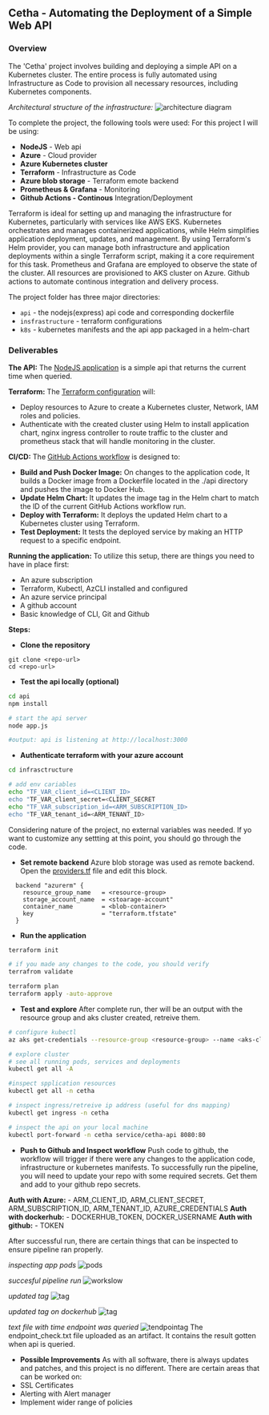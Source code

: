 ## Cetha - Automating the Deployment of a Simple Web API

### Overview
The 'Cetha' project involves building and deploying a simple API on a Kubernetes cluster. The entire process is fully automated using Infrastructure as Code to provision all necessary resources, including Kubernetes components.

_Architectural structure of the infrastructure:_
    ![architecture diagram](./00-images/diagram.png)

To complete the project, the following tools were used:
For this project I will be using:
- __NodeJS__ - Web api
- __Azure__ -  Cloud provider
- __Azure Kubernetes cluster__
- __Terraform__ - Infrastructure as Code
- __Azure blob storage__ - Terraform emote backend
- __Prometheus & Grafana__ - Monitoring
- __Github Actions - Continous__ Integration/Deployment

Terraform is ideal for setting up and managing the infrastructure for Kubernetes, particularly with services like AWS EKS. Kubernetes orchestrates and manages containerized applications, while Helm simplifies application deployment, updates, and management. By using Terraform's Helm provider, you can manage both infrastructure and application deployments within a single Terraform script, making it a core requirement for this task. Prometheus and Grafana are employed to observe the state of the cluster.
All resources are provisioned to AKS cluster on Azure.
Github actions to automate continous integration and delivery process.

The project folder has three major directories:
- `api` - the nodejs(express) api code and corresponding dockerfile
- `insfrastructure` - terraform configurations
- `k8s` - kubernetes manifests and the api app packaged in a helm-chart

### Deliverables

__The API:__
The [NodeJS application](./api/app.js) is a simple api that returns the current time when queried.

__Terraform:__
The [Terraform configuration](./infrastructure/) will:
- Deploy resources to Azure to create a Kubernetes cluster, Network, IAM roles and policies.
- Authenticate with the created cluster using Helm to install application chart, nginx ingress controller to route traffic to the cluster and prometheus stack that will handle monitoring in the cluster.

__CI/CD:__
The [GitHub Actions workflow](.github/workflows/pipeline.yaml) is designed to:
- __Build and Push Docker Image:__
On changes to the application code, It builds a Docker image from a Dockerfile located in the ./api directory and pushes the image to Docker Hub.
- __Update Helm Chart:__
It updates the image tag in the Helm chart to match the ID of the current GitHub Actions workflow run.
- __Deploy with Terraform:__
It deploys the updated Helm chart to a Kubernetes cluster using Terraform.
- __Test Deployment:__
It tests the deployed service by making an HTTP request to a specific endpoint.

__Running the application:__
To utilize this setup, there are things you need to have in place first:
- An azure subscription
- Terraform, Kubectl, AzCLI installed and configured
- An azure service principal
- A github account
- Basic knowledge of CLI, Git and Github

__Steps:__
- __Clone the repository__
```
git clone <repo-url>
cd <repo-url>
```
- __Test the api locally (optional)__
``` bash
cd api
npm install

# start the api server
node app.js

#output: api is listening at http://localhost:3000
```

- __Authenticate terraform with your azure account__
```bash
cd infrasctructure

# add env cariables
echo "TF_VAR_client_id=<CLIENT_ID>
echo "TF_VAR_client_secret=<CLIENT_SECRET
echo "TF_VAR_subscription_id=<ARM_SUBSCRIPTION_ID>
echo "TF_VAR_tenant_id=<ARM_TENANT_ID>
```

Considering nature of the project, no external variables was needed. If yo want to customize any settting at this point, you should go through the code.

- __Set remote backend__
Azure blob storage was used as remote backend. Open the [providers.tf](./infrastructure/providers.tf) file and edit this block.
```
  backend "azurerm" {
    resource_group_name   = <resource-group>
    storage_account_name  = <stoarage-account"
    container_name        = <blob-container>
    key                   = "terraform.tfstate"
  }
```

- __Run the application__
```bash
terraform init

# if you made any changes to the code, you should verify
terrafrom validate

terraform plan
terraform apply -auto-approve
```

- __Test and explore__
After complete run, ther will be an output with the resource group and aks cluster created, retreive them.

```bash
# configure kubectl
az aks get-credentials --resource-group <resource-group> --name <aks-cluster> --overwrite-existing

# explore cluster
# see all running pods, services and deployments
kubectl get all -A

#inspect spplication resources
kubectl get all -n cetha

# inspect ingress/retreive ip address (useful for dns mapping)
kubectl get ingress -n cetha

# inspect the api on your local machine
kubectl port-forward -n cetha service/cetha-api 8080:80

```

- __Push to Github and Inspect workflow__
Push code to github, the workflow will trigger if there were any changes to the application code, infrastructure or kubernetes manifests. To successfully run the pipeline, you will need to update your repo with some required secrets. Get them and add to your github repo secrets.

__Auth with Azure:__ - ARM_CLIENT_ID, ARM_CLIENT_SECRET, ARM_SUBSCRIPTION_ID, ARM_TENANT_ID, AZURE_CREDENTIALS
__Auth with dockerhub:__ - DOCKERHUB_TOKEN, DOCKER_USERNAME
__Auth with github:__ - TOKEN

After successful run, there are certain things that can be inspected to ensure pipeline ran properly.

_inspecting app pods_
![pods](./00-images/Screenshot%202024-09-03%20at%2022.59.23.png)

_succesful pipeline run_
![workslow](./00-images/Screenshot%202024-09-04%20at%2003.50.15.png)

_updated tag_
![tag](./00-images/Screenshot%202024-09-04%20at%2003.55.54.png)

_updated tag on dockerhub_
![tag](./00-images/Screenshot%202024-09-04%20at%2003.57.28.png)

_text file with time endpoint was queried_
![tendpointag](./00-images/Screenshot%202024-09-04%20at%2016.11.29.png)
The endpoint_check.txt file uploaded as an artifact. It contains the result gotten when api is queried.

- __Possible Improvements__
As with all software, there is always updates and patches, and this project is no different. There are certain areas that can be worked on:
- SSL Certificates
- Alerting with Alert manager
- Implement wider range of policies
